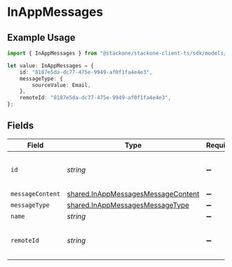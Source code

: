 # InAppMessages

## Example Usage

```typescript
import { InAppMessages } from "@stackone/stackone-client-ts/sdk/models/shared";

let value: InAppMessages = {
    id: "8187e5da-dc77-475e-9949-af0f1fa4e4e3",
    messageType: {
        sourceValue: Email,
    },
    remoteId: "8187e5da-dc77-475e-9949-af0f1fa4e4e3",
};
```

## Fields

| Field                                                                                           | Type                                                                                            | Required                                                                                        | Description                                                                                     | Example                                                                                         |
| ----------------------------------------------------------------------------------------------- | ----------------------------------------------------------------------------------------------- | ----------------------------------------------------------------------------------------------- | ----------------------------------------------------------------------------------------------- | ----------------------------------------------------------------------------------------------- |
| `id`                                                                                            | *string*                                                                                        | :heavy_minus_sign:                                                                              | Unique identifier                                                                               | 8187e5da-dc77-475e-9949-af0f1fa4e4e3                                                            |
| `messageContent`                                                                                | [shared.InAppMessagesMessageContent](../../../sdk/models/shared/inappmessagesmessagecontent.md) | :heavy_minus_sign:                                                                              | N/A                                                                                             |                                                                                                 |
| `messageType`                                                                                   | [shared.InAppMessagesMessageType](../../../sdk/models/shared/inappmessagesmessagetype.md)       | :heavy_minus_sign:                                                                              | N/A                                                                                             |                                                                                                 |
| `name`                                                                                          | *string*                                                                                        | :heavy_minus_sign:                                                                              | N/A                                                                                             |                                                                                                 |
| `remoteId`                                                                                      | *string*                                                                                        | :heavy_minus_sign:                                                                              | Provider's unique identifier                                                                    | 8187e5da-dc77-475e-9949-af0f1fa4e4e3                                                            |